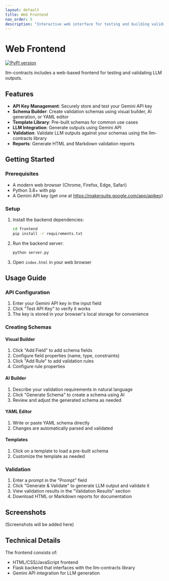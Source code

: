 ```yaml
---
layout: default
title: Web Frontend
nav_order: 5
description: "Interactive web interface for testing and building validation schemas"
---
```


# Web Frontend

[![PyPI version](https://img.shields.io/pypi/v/llm-contracts)](https://pypi.org/project/llm-contracts/)

llm-contracts includes a web-based frontend for testing and validating LLM outputs.

## Features

- **API Key Management**: Securely store and test your Gemini API key
- **Schema Builder**: Create validation schemas using visual builder, AI generation, or YAML editor
- **Template Library**: Pre-built schemas for common use cases
- **LLM Integration**: Generate outputs using Gemini API
- **Validation**: Validate LLM outputs against your schemas using the llm-contracts library
- **Reports**: Generate HTML and Markdown validation reports

## Getting Started

### Prerequisites

- A modern web browser (Chrome, Firefox, Edge, Safari)
- Python 3.8+ with pip
- A Gemini API key (get one at https://makersuite.google.com/app/apikey)

### Setup

1. Install the backend dependencies:
   ```bash
   cd frontend
   pip install -r requirements.txt
   ```

2. Run the backend server:
   ```bash
   python server.py
   ```

3. Open `index.html` in your web browser

## Usage Guide

### API Configuration

1. Enter your Gemini API key in the input field
2. Click "Test API Key" to verify it works
3. The key is stored in your browser's local storage for convenience

### Creating Schemas

#### Visual Builder

1. Click "Add Field" to add schema fields
2. Configure field properties (name, type, constraints)
3. Click "Add Rule" to add validation rules
4. Configure rule properties

#### AI Builder

1. Describe your validation requirements in natural language
2. Click "Generate Schema" to create a schema using AI
3. Review and adjust the generated schema as needed

#### YAML Editor

1. Write or paste YAML schema directly
2. Changes are automatically parsed and validated

#### Templates

1. Click on a template to load a pre-built schema
2. Customize the template as needed

### Validation

1. Enter a prompt in the "Prompt" field
2. Click "Generate & Validate" to generate LLM output and validate it
3. View validation results in the "Validation Results" section
4. Download HTML or Markdown reports for documentation

## Screenshots

(Screenshots will be added here)

## Technical Details

The frontend consists of:
- HTML/CSS/JavaScript frontend
- Flask backend that interfaces with the llm-contracts library
- Gemini API integration for LLM generation 